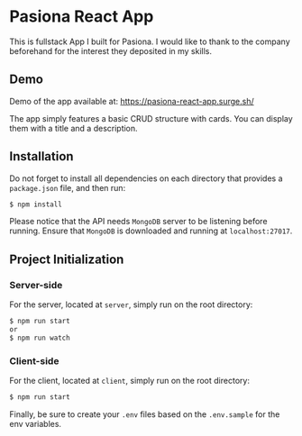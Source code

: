 # Pasiona React App
This is fullstack App I built for Pasiona. I would like to thank to the company beforehand for the interest they deposited in my skills.

## Demo
Demo of the app available at: https://pasiona-react-app.surge.sh/

The app simply features a basic CRUD structure with cards. You can display them with a title and a description.

## Installation

Do not forget to install all dependencies on each directory that provides a `package.json` file, and then run:

```sh
$ npm install
```

Please notice that the API needs `MongoDB` server to be listening before running. Ensure that `MongoDB` is downloaded and running at `localhost:27017`.

## Project Initialization

### Server-side
For the server, located at `server`, simply run on the root directory:

```sh
$ npm run start
or
$ npm run watch
```

### Client-side
For the client, located at `client`, simply run on the root directory:

```sh
$ npm run start
```

Finally, be sure to create your `.env` files based on the `.env.sample` for the env variables.
